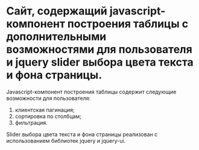 # Cайт, содержащий javascript-компонент построения таблицы с дополнительными возможностями для пользователя и jquery slider выбора цвета текста и фона страницы.

Javascript-компонент построения таблицы содержит следующие возможности для пользователя:
1. клиентская пагинация;
2. сортировка по столбцам;
3. фильтрация.

Slider выбора цвета текста и фона страницы реализован с использованием библиотек jquery и jquery-ui.
